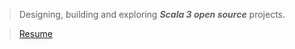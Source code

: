 >Designing, building and exploring ***Scala 3 open source*** projects.

<!---
>![Stats](https://github-readme-stats.vercel.app/api?username=objektwerks&show_icons=true&hide_border=true)
--->
<!---
>![Stats](https://github-readme-stats.vercel.app/api/top-langs?username=objektwerks&hide=css,html,javascript)
--->

<!--- 
>Top annual commits:  ***15,713***

>Top monthly commits: ***1,793***
 --->
 
>[Resume](https://github.com/objektwerks/resume)

<!--- https://github.com/anuraghazra/github-readme-stats --->

